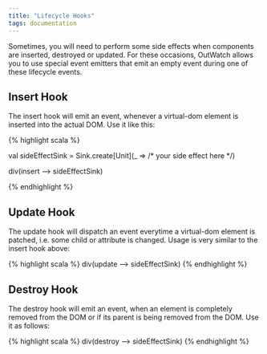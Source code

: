```yaml
---
title: "Lifecycle Hooks"
tags: documentation
---
```


Sometimes, you will need to perform some side effects when components are inserted, destroyed or updated.
For these occasions, OutWatch allows you to use special event emitters that emit an empty event during one of these lifecycle events.

## Insert Hook
The insert hook will emit an event, whenever a virtual-dom element is inserted into the actual DOM.
Use it like this:

{% highlight scala %}

val sideEffectSink = Sink.create[Unit](_ => /* your side effect here */)

div(insert --> sideEffectSink)

{% endhighlight %}

## Update Hook
The update hook will dispatch an event everytime a virtual-dom element is patched, i.e. some child or attribute is changed.
Usage is very similar to the insert hook above:

{% highlight scala %}
div(update --> sideEffectSink)
{% endhighlight %}

## Destroy Hook
The destroy hook will emit an event, when an element is completely removed from the DOM or if its parent is being removed from the DOM.
Use it as follows:

{% highlight scala %}
div(destroy --> sideEffectSink)
{% endhighlight %}
